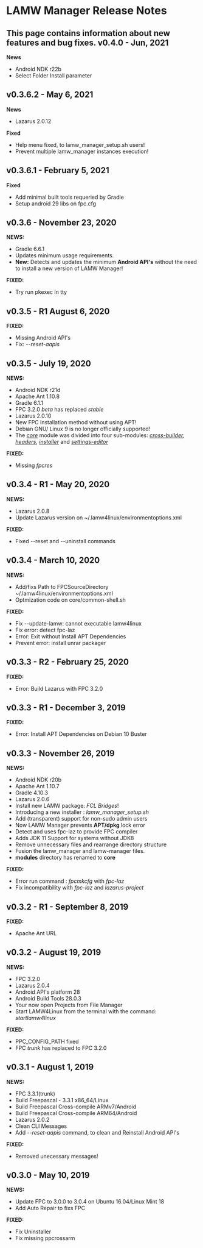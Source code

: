 # LAMW Manager Release Notes
This page contains information about new features and bug fixes.
v0.4.0 - Jun, 2021
---
**News**
+	Android NDK r22b
+	Select Folder Install parameter

v0.3.6.2 - May 6, 2021
---
**News**
+	Lazarus 2.0.12

**Fixed**
+	Help menu fixed, to lamw_manager_setup.sh users!
+	Prevent multiple lamw_manager instances execution!


v0.3.6.1 - February 5, 2021
---
**Fixed**
+	Add minimal built tools requeried by Gradle
+	Setup android 29 libs on fpc.cfg



v0.3.6 - November 23, 2020
---
<p>
	<strong>NEWS:</strong>
	<ul>
		<li>Gradle 6.6.1</em></li>
		<li>Updates minimum usage requirements.</li>
		<li><strong>New:</strong> Detects and updates the minimum <strong>Android API's</strong> without the need to install a new version of LAMW Manager!</li>
	</ul>
	<strong>FIXED:</strong>
	<ul>
		<li>Try run pkexec in tty</em></li>
	</ul>
</p>

v0.3.5 - R1 August 6, 2020
---
<p>
	<strong>FIXED:</strong>
	<ul>
		<li>Missing Android API's</em></li>
		<li>Fix: <em>--reset-aapis</em></li>
	</ul>
</p>


v0.3.5 - July 19, 2020
---
<p>
	<strong>NEWS:</strong>
	<ul>
		<li>Android NDK r21d</li>
		<li>Apache Ant 1.10.8</li>
		<li>Gradle 6.1.1</li>
		<li>FPC 3.2.0 <em>beta</em> has replaced <em>stable</em></li>
		<li>Lazarus 2.0.10</li>
		<li>New FPC installation method without using APT!</li>
		<li>Debian GNU/ Linux 9 is no longer officially supported!</li>
		<li>The <em><a href="https://github.com/DanielOliveiraSouza/LAMW4Linux-installer/tree/v0.3.5/lamw_manager/core">core</a></em> module was divided into four sub-modules: <em> <a href="https://github.com/DanielOliveiraSouza/LAMW4Linux-installer/tree/v0.3.5/lamw_manager/core/cross-builder">cross-builder</a>, <a href="https://github.com/DanielOliveiraSouza/LAMW4Linux-installer/tree/v0.3.5/lamw_manager/core/headers">headers</a>, <a href="https://github.com/DanielOliveiraSouza/LAMW4Linux-installer/tree/v0.3.5/lamw_manager/core/installer">installer</a></em> and <em> <a href="https://github.com/DanielOliveiraSouza/LAMW4Linux-installer/tree/v0.3.5/lamw_manager/core/settings-editor">settings-editor</a> </em></li>	
	</ul>
	<strong>FIXED:</strong>
	<ul>
		<li>Missing <em>fpcres</em></li>
	</ul>
</p>

v0.3.4 - R1 - May 20, 2020
---
<p>
	<strong>NEWS:</strong>
	<ul>
		<li>Lazarus 2.0.8</li>
		<li>Update Lazarus version on ~/.lamw4linux/environmentoptions.xml</li>
	</ul>
	<strong>FIXED:</strong>
	<ul>
		<li>Fixed --reset and --uninstall commands</li>
	</ul>
</p>

v0.3.4 - March 10, 2020
---
<p>
	<strong>NEWS:</strong>
	<ul>
		<li>Add/fixs Path to FPCSourceDirectory  ~/.lamw4linux/environmentoptions.xml</li>
		<li>Optmization code on core/common-shell.sh</li>
	</ul>
	<strong>FIXED:</strong>
	<ul>
		<li>Fix --update-lamw: cannot executable lamw4linux</li>
		<li>Fix error: detect fpc-laz</li>
		<li>Error: Exit without Install APT Dependencies</li>
		<li>Prevent error: install unrar packager</li>
	</ul>
</p>


v0.3.3 - R2 - February 25, 2020
---
<p>
	<strong>FIXED:</strong>
	<ul>
		<li>Error: Build Lazarus with FPC 3.2.0</li>
	</ul>
</p>

v0.3.3 - R1 - December 3, 2019
---
<p>
	<strong>FIXED:</strong>
	<ul>
		<li>Error: Install APT Dependencies on Debian 10 Buster</li>
	</ul>
</p>

v0.3.3 - November 26, 2019
---
<p>
	<strong>NEWS:</strong>
	<ul>
		<li>Android NDK r20b</li>
		<li>Apache Ant 1.10.7</li>
		<li>Gradle 4.10.3</li>
		<li>Lazarus 2.0.6</li>
		<li>Install new LAMW package: <em>FCL Bridges</em>!</li>
		<li>Introducing a new installer : <em>lamw_manager_setup.sh</em></li>
		<li>Add (transparent) support for non-sudo admin users</li>
		<li>Now LAMW Manager prevents <strong>APT/dpkg</strong> lock error</li>
		<li>Detect and uses fpc-laz to provide FPC compiler</li>
		<li>Adds JDK 11 Support for systems without JDK8</li>
		<li>Remove unnecessary files and rearrange directory structure</li>
		<li>Fusion the lamw_manager and lamw-manager files.</li>
		<li><strong>modules</strong> directory has renamed to <strong>core</strong></li>
	</ul>
	<strong>FIXED:</strong>
	<ul>
		<li>Error run command : <em>fpcmkcfg</em> with <em>fpc-laz</em></li>
		<li>Fix incompatibility with <em>fpc-laz</em> and <em>lazarus-project</em></li>   
	</ul>	
</p>

v0.3.2 - R1 - September 8, 2019
---
<p>
	<strong>FIXED:</strong>
	<ul>
		<li>Apache Ant URL</li>
	</ul>	
</p>

v0.3.2 - August 19, 2019
---
<p>
	<strong>NEWS:</strong>
	<ul>
		<li>FPC 3.2.0</li>
		<li>Lazarus 2.0.4</li>
		<li>Android API's platform 28</li>
		<li>Android Build Tools 28.0.3</li>
		<li>Your now open Projects from File Manager</li>
		<li>Start LAMW4Linux from the terminal with the command: <em>startlamw4linux</em></li>
	</ul>
	<strong>FIXED:</strong>
	<ul>
		<li>PPC_CONFIG_PATH fixed</li>
		<li>FPC <em>trunk</em> has replaced to FPC 3.2.0</li>
	</ul>	
</p>

v0.3.1 - August 1, 2019
---
<p>
	<strong>NEWS:</strong>
	<ul>
		<li>FPC 3.3.1(trunk)</li>
		<li>Build Freepascal - 3.3.1 x86_64/Linux</li>
		<li>Build Freepascal Cross-compile ARMv7/Android</li>
		<li>Build Freepascal Cross-compile ARM64/Android</li>
		<li>Lazarus 2.0.2</li>
		<li>Clean CLI Messages</li>
		<li>Add <em>--reset-aapis</em> command, to clean and Reinstall Android API's</li>
	</ul>
	<strong>FIXED:</strong>
	<ul>
		<li>Removed  unecessary messages!</li>
	</ul>	
</p>

v0.3.0 - May 10, 2019
---

<p>
	<strong>NEWS:</strong>
	<ul>
		<li>Update FPC to 3.0.0 to 3.0.4 on Ubuntu 16.04/Linux Mint 18</li>
		<li>Add Auto Repair to fixs FPC</li>
	</ul>
	<strong>FIXED:</strong>
	<ul>
		<li>Fix Uninstaller</li>
	    <li>Fix missing ppcrossarm</li>
	</ul>
</p>
